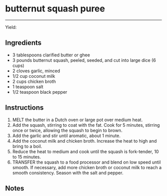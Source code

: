 # butternut squash puree
---
Yield: 

## Ingredients
- 3 tablespoons clarified butter or ghee
- 3 pounds butternut squash, peeled, seeded, and cut into large dice (6 cups)
- 2 cloves garlic, minced
- 1/2 cup coconut milk
- 2 cups chicken broth
- 1 teaspoon salt
- 1/2 teaspoon black pepper

## Instructions
1. MELT the butter in a Dutch oven or large pot
over medium heat. 
2. Add the squash, stirring to
coat with the fat. Cook for 5 minutes, stirring
once or twice, allowing the squash to begin to
brown. 
3. Add the garlic and stir until aromatic,
about 1 minute.
4.  Add the coconut milk and
chicken broth. Increase the heat to high and
bring to a boil. 
5. Reduce the heat to medium and
cook until the squash is fork-tender, 10 to 15
minutes.
6. TRANSFER the squash to a food processor and
blend on low speed until smooth. If necessary,
add more chicken broth or coconut milk to
reach a smooth consistency. Season with the salt
and pepper.

## Notes

